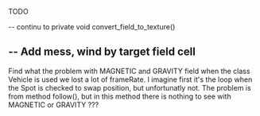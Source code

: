 TODO


--
continu to private void convert_field_to_texture()




--
Add mess, wind by target field cell
--
Find what the problem with MAGNETIC and GRAVITY field when the class Vehicle is used we lost a lot of frameRate.
I imagine first it's the loop when the Spot is checked to swap position, but unfortunatly not.
The problem is from method follow(), but in this method there is nothing to see with MAGNETIC or GRAVITY ???
